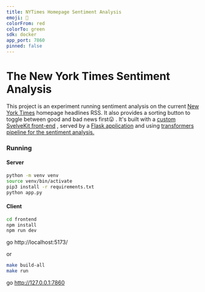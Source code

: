 ```yaml
---
title: NYTimes Homepage Sentiment Analysis
emoji: 📰
colorFrom: red
colorTo: green
sdk: docker
app_port: 7860
pinned: false
---
```


# The New York Times Sentiment Analysis

This project is an experiment running sentiment analysis on the current [New York Times](https://rss.nytimes.com/services/xml/rss/nyt/HomePage.xml) homepage headlines RSS. It also provides a sorting button to toggle between good and bad news first😛 . It's built with a [custom SvelveKit front-end](https://huggingface.co/spaces/radames/NYTimes-homepage-rearranged/tree/main/client) , served by a [Flask application](https://huggingface.co/spaces/radames/NYTimes-homepage-rearranged/blob/main/app.py) and using [transformers pipeline for the sentiment analysis.](https://huggingface.co/siebert/sentiment-roberta-large-english)

### Running

#### Server

```bash
python -m venv venv
source venv/bin/activate
pip3 install -r requirements.txt
python app.py
```

#### Client

```bash
cd frontend
npm install
npm run dev
```

go http://localhost:5173/

or

```bash
make build-all
make run
```

go http://127.0.0.1:7860
